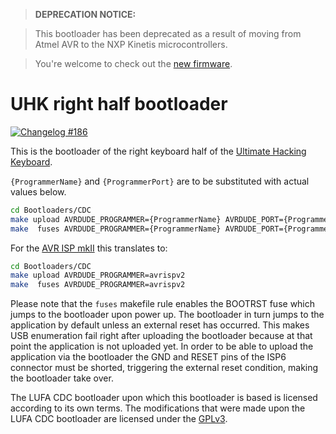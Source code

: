 > **DEPRECATION NOTICE:**

> This bootloader has been deprecated as a result of moving from Atmel AVR to the NXP Kinetis microcontrollers.

> You're welcome to check out the [new firmware](https://github.com/UltimateHackingKeyboard/firmware).

UHK right half bootloader
=========================

[![Changelog #186](https://img.shields.io/badge/changelog-%23186-lightgrey.svg)](https://changelog.com/186)

This is the bootloader of the right keyboard half of the [Ultimate Hacking Keyboard](https://UltimateHackingKeyboard.com).

`{ProgrammerName}` and `{ProgrammerPort}` are to be substituted with actual values below.

```bash
cd Bootloaders/CDC
make upload AVRDUDE_PROGRAMMER={ProgrammerName} AVRDUDE_PORT={ProgrammerPort}  # Build and upload the firmware.
make  fuses AVRDUDE_PROGRAMMER={ProgrammerName} AVRDUDE_PORT={ProgrammerPort}  # Set the fuses.
```

For the [AVR ISP mkII](http://www.bravekit.com/USB_AVR_ISP_AVRISP_mkII_programmer_PDI_TPI_ATxMega_Xmega) this translates to:

```bash
cd Bootloaders/CDC
make upload AVRDUDE_PROGRAMMER=avrispv2
make  fuses AVRDUDE_PROGRAMMER=avrispv2
```

Please note that the `fuses` makefile rule enables the BOOTRST fuse which jumps to the bootloader upon power up. The bootloader in turn jumps to the application by default unless an external reset has occurred. This makes USB enumeration fail right after uploading the bootloader because at that point the application is not uploaded yet. In order to be able to upload the application via the bootloader the GND and RESET pins of the ISP6 connector must be shorted, triggering the external reset condition, making the bootloader take over.

The LUFA CDC bootloader upon which this bootloader is based is licensed according to its own terms.  The modifications that were made upon the LUFA CDC bootloader are licensed under the [GPLv3](https://www.gnu.org/copyleft/gpl.html).
